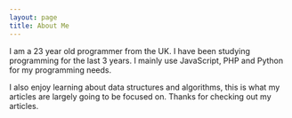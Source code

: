 ```yaml
---
layout: page
title: About Me
---
```


I am a 23 year old programmer from the UK. I have been studying programming for the last 3 years. I mainly use JavaScript, PHP and Python for my programming needs.

I also enjoy learning about data structures and algorithms, this is what my articles are largely going to be focused on. Thanks for checking out my articles.
